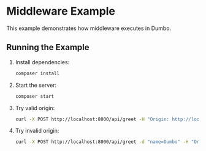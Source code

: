 # Middleware Example

This example demonstrates how middleware executes in Dumbo.

## Running the Example

1. Install dependencies:

   ```bash
   composer install
   ```

2. Start the server:

   ```bash
   composer start
   ```

3. Try valid origin:

    ```bash
    curl -X POST http://localhost:8000/api/greet -H "Origin: http://localhost:8000" -H "Content-Type: application/x-www-form-urlencoded"
    ```

4. Try invalid origin:

    ```bash
    curl -X POST http://localhost:8000/api/greet -d "name=Dumbo" -H "Origin: http://example.com" -H "Content-Type: application/x-www-form-urlencoded"
    ```